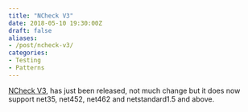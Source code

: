 ```yaml
---
title: "NCheck V3"
date: 2018-05-10 19:30:00Z
draft: false
aliases:
- /post/ncheck-v3/
categories:
- Testing
- Patterns
---
```

[NCheck V3](https://www.nuget.org/packages/NCheck/), has just been released, not much change but it does now support net35, net452, net462 and netstandard1.5 and above.
